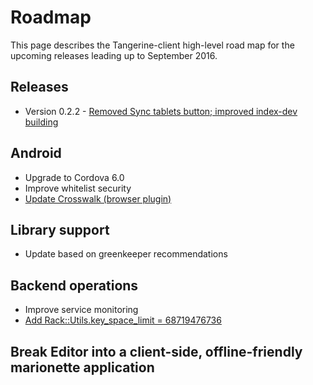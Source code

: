 # Roadmap

This page describes the Tangerine-client high-level road map for the upcoming releases leading up to September 2016.

## Releases

 - Version 0.2.2 - [Removed Sync tablets button; improved index-dev building](https://github.com/Tangerine-Community/Tangerine-client/pull/264) 
 
## Android
 
 - Upgrade to Cordova 6.0
 - Improve whitelist security
 - [Update Crosswalk (browser plugin)](https://github.com/Tangerine-Community/Tangerine-client/issues/268)
 
## Library support

 - Update based on greenkeeper recommendations
 
## Backend operations
 
 - Improve service monitoring
 - [Add Rack::Utils.key_space_limit = 68719476736](https://github.com/Tangerine-Community/Tangerine-server/issues/2)
 
## Break Editor into a client-side, offline-friendly marionette application